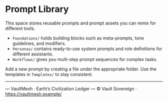 # Prompt Library

This space stores reusable prompts and prompt assets you can remix for different tools.

- `Foundations/` holds building blocks such as meta-prompts, tone guidelines, and modifiers.
- `Personas/` contains ready-to-use system prompts and role definitions for different assistants.
- `Workflows/` gives you multi-step prompt sequences for complex tasks.

Add a new prompt by creating a file under the appropriate folder. Use the templates in `Templates/` to stay consistent.

---


— VaultMesh · Earth’s Civilization Ledger —
© Vault Sovereign · https://vaultmesh.example/

